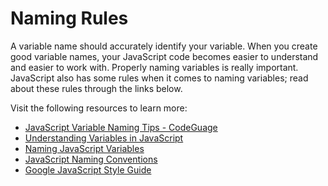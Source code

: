 # Naming Rules

A variable name should accurately identify your variable. When you create good variable names, your JavaScript code becomes easier to understand and easier to work with. Properly naming variables is really important. JavaScript also has some rules when it comes to naming variables; read about these rules through the links below. 

Visit the following resources to learn more:

- [JavaScript Variable Naming Tips - CodeGuage](https://www.codeguage.com/courses/js/variables#Tips_for_naming_variables)
- [Understanding Variables in JavaScript](https://www.informit.com/articles/article.aspx?p=131025&seqNum=3)
- [Naming JavaScript Variables](https://www.dummies.com/article/technology/programming-web-design/javascript/naming-javascript-variables-142522/)
- [JavaScript Naming Conventions](https://www.robinwieruch.de/javascript-naming-conventions/)
- [Google JavaScript Style Guide](https://google.github.io/styleguide/jsguide.html)
